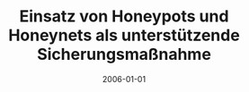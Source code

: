 ---
abstract: ''
authors:
- Florian Fankhauser
date: '2006-01-01'
featured: false
links:
- name: Publik
  url: https://publik.tuwien.ac.at/showentry.php?ID=140870&lang=2
publication_types:
- '7'
publishDate: '2006-01-01'
title: Einsatz von Honeypots und Honeynets als unterstützende Sicherungsmaßnahme
url_pdf: ''
---